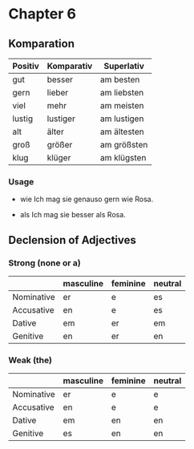 # Chapter 6

## Komparation

Positiv| Komparativ| Superlativ
-------|-----------|---------
 gut   | besser    | am besten
 gern  | lieber    | am liebsten
 viel  | mehr      | am meisten
 lustig| lustiger  | am lustigen
 alt   | älter     | am ältesten
 groß  | größer    | am größsten
 klug  | klüger    | am klügsten

### Usage

* wie
Ich mag sie genauso gern wie Rosa.

* als
Ich mag sie besser als Rosa.

## Declension of Adjectives

### Strong (none or a)

|           | masculine | feminine| neutral|
|-----------|-----------|---------|--------|
| Nominative| er        | e       | es     |
| Accusative| en        | e       | es     |
| Dative    | em        | er      | em     |
| Genitive  | en        | er      | en     |

### Weak (the)

|           | masculine| feminine| neutral|
|-----------|----------|---------|--------|
| Nominative| er       | e       | e      |
| Accusative| en       | e       | e      |
| Dative    | em       | en      | en     |
| Genitive  | es       | en      | en     |
